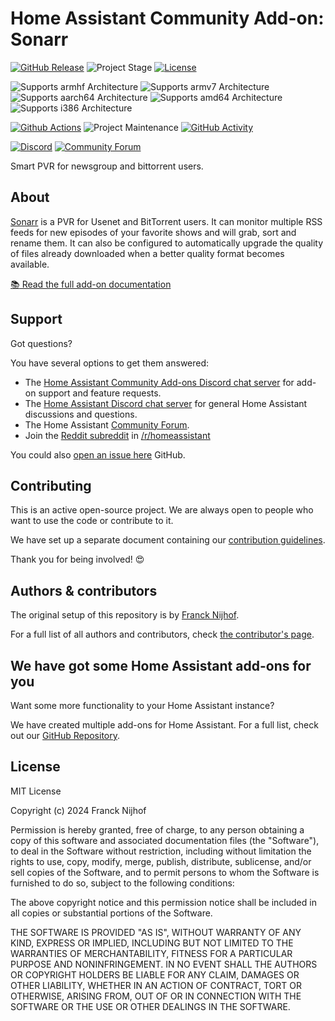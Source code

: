 # Home Assistant Community Add-on: Sonarr

[![GitHub Release][releases-shield]][releases]
![Project Stage][project-stage-shield]
[![License][license-shield]](LICENSE.md)

![Supports armhf Architecture][armhf-shield]
![Supports armv7 Architecture][armv7-shield]
![Supports aarch64 Architecture][aarch64-shield]
![Supports amd64 Architecture][amd64-shield]
![Supports i386 Architecture][i386-shield]

[![Github Actions][github-actions-shield]][github-actions]
![Project Maintenance][maintenance-shield]
[![GitHub Activity][commits-shield]][commits]

[![Discord][discord-shield]][discord]
[![Community Forum][forum-shield]][forum]

Smart PVR for newsgroup and bittorrent users.

## About

[Sonarr] is a PVR for Usenet and BitTorrent users. It can monitor multiple RSS
feeds for new episodes of your favorite shows and will grab, sort and rename
them. It can also be configured to automatically upgrade the quality of files
already downloaded when a better quality format becomes available.

[Sonarr]: https://sonarr.tv/

[:books: Read the full add-on documentation][docs]

## Support

Got questions?

You have several options to get them answered:

- The [Home Assistant Community Add-ons Discord chat server][discord] for add-on
  support and feature requests.
- The [Home Assistant Discord chat server][discord-ha] for general Home
  Assistant discussions and questions.
- The Home Assistant [Community Forum][forum].
- Join the [Reddit subreddit][reddit] in [/r/homeassistant][reddit]

You could also [open an issue here][issue] GitHub.

## Contributing

This is an active open-source project. We are always open to people who want to
use the code or contribute to it.

We have set up a separate document containing our
[contribution guidelines](.github/CONTRIBUTING.md).

Thank you for being involved! :heart_eyes:

## Authors & contributors

The original setup of this repository is by [Franck Nijhof][frenck].

For a full list of all authors and contributors,
check [the contributor's page][contributors].

## We have got some Home Assistant add-ons for you

Want some more functionality to your Home Assistant instance?

We have created multiple add-ons for Home Assistant. For a full list, check out
our [GitHub Repository][repository].

## License

MIT License

Copyright (c) 2024 Franck Nijhof

Permission is hereby granted, free of charge, to any person obtaining a copy
of this software and associated documentation files (the "Software"), to deal
in the Software without restriction, including without limitation the rights
to use, copy, modify, merge, publish, distribute, sublicense, and/or sell
copies of the Software, and to permit persons to whom the Software is
furnished to do so, subject to the following conditions:

The above copyright notice and this permission notice shall be included in all
copies or substantial portions of the Software.

THE SOFTWARE IS PROVIDED "AS IS", WITHOUT WARRANTY OF ANY KIND, EXPRESS OR
IMPLIED, INCLUDING BUT NOT LIMITED TO THE WARRANTIES OF MERCHANTABILITY,
FITNESS FOR A PARTICULAR PURPOSE AND NONINFRINGEMENT. IN NO EVENT SHALL THE
AUTHORS OR COPYRIGHT HOLDERS BE LIABLE FOR ANY CLAIM, DAMAGES OR OTHER
LIABILITY, WHETHER IN AN ACTION OF CONTRACT, TORT OR OTHERWISE, ARISING FROM,
OUT OF OR IN CONNECTION WITH THE SOFTWARE OR THE USE OR OTHER DEALINGS IN THE
SOFTWARE.

[aarch64-shield]: https://img.shields.io/badge/aarch64-yes-green.svg
[amd64-shield]: https://img.shields.io/badge/amd64-yes-green.svg
[armhf-shield]: https://img.shields.io/badge/armhf-no-red.svg
[armv7-shield]: https://img.shields.io/badge/armv7-no-red.svg
[commits-shield]: https://img.shields.io/github/commit-activity/y/hassio-addons/addon-sonarr.svg
[commits]: https://github.com/hassio-addons/addon-sonarr/commits/main
[contributors]: https://github.com/hassio-addons/addon-sonarr/graphs/contributors
[discord-ha]: https://discord.gg/c5DvZ4e
[discord-shield]: https://img.shields.io/discord/478094546522079232.svg
[discord]: https://discord.me/hassioaddons
[docs]: https://github.com/hassio-addons/addon-sonarr/blob/main/sonarr/DOCS.md
[forum-shield]: https://img.shields.io/badge/community-forum-brightgreen.svg
[forum]: https://community.home-assistant.io/t/?u=frenck
[frenck]: https://github.com/frenck
[github-actions-shield]: https://github.com/hassio-addons/addon-sonarr/workflows/CI/badge.svg
[github-actions]: https://github.com/hassio-addons/addon-sonarr/actions
[i386-shield]: https://img.shields.io/badge/i386-no-red.svg
[issue]: https://github.com/hassio-addons/addon-sonarr/issues
[license-shield]: https://img.shields.io/github/license/hassio-addons/addon-sonarr.svg
[maintenance-shield]: https://img.shields.io/maintenance/yes/2024.svg
[project-stage-shield]: https://img.shields.io/badge/project%20stage-experimental-yellow.svg
[reddit]: https://reddit.com/r/homeassistant
[releases-shield]: https://img.shields.io/github/release/hassio-addons/addon-sonarr.svg
[releases]: https://github.com/hassio-addons/addon-sonarr/releases
[repository]: https://github.com/hassio-addons/repository
